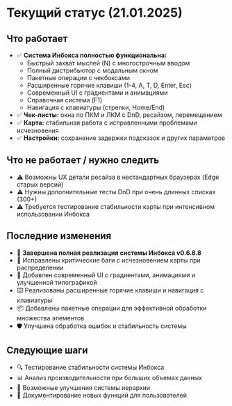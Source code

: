 ﻿# Текущий статус (21.01.2025)

## Что работает
- ✅ **Система Инбокса полностью функциональна:**
  - Быстрый захват мыслей (N) с многострочным вводом
  - Полный дистрибьютор с модальным окном
  - Пакетные операции с чекбоксами
  - Расширенные горячие клавиши (1-4, A, T, D, Enter, Esc)
  - Современный UI с градиентами и анимациями
  - Справочная система (F1)
  - Навигация с клавиатуры (стрелки, Home/End)
- ✅ **Чек-листы:** окна по ПКМ и ЛКМ с DnD, ресайзом, перемещением
- ✅ **Карта:** стабильная работа с исправленными проблемами исчезновения
- ✅ **Настройки:** сохранение задержки подсказок и других параметров

## Что не работает / нужно следить
- ⚠️ Возможны UX детали ресайза в нестандартных браузерах (Edge старых версий)
- ⚠️ Нужны дополнительные тесты DnD при очень длинных списках (300+)
- ⚠️ Требуется тестирование стабильности карты при интенсивном использовании Инбокса

## Последние изменения
- 🎉 **Завершена полная реализация системы Инбокса v0.6.8.8**
- 🔧 Исправлены критические баги с исчезновением карты при распределении
- 🎨 Добавлен современный UI с градиентами, анимациями и улучшенной типографикой
- ⌨️ Реализованы расширенные горячие клавиши и навигация с клавиатуры
- 📦 Добавлены пакетные операции для эффективной обработки множества элементов
- 🛡️ Улучшена обработка ошибок и стабильность системы

## Следующие шаги
- 🔍 Тестирование стабильности системы Инбокса
- 📊 Анализ производительности при больших объемах данных
- 🎯 Возможные улучшения системы иерархии
- 📝 Документирование новых функций для пользователей
